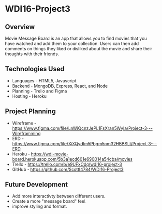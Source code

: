 # WDI16-Project3

   ## Overview 

Movie Message Board is an app that allows you to find movies that you have watched and add them to your collection. Users can then add comments on things they liked or disliked about the movie and share their thoughts with their friends.

   ## Technologies Used

  *  Languages - HTML5, Javascript 
  *  Backend - MongoDB, Express, React, and Node 
  *  Planning - Trello and Figma
  *  Hosting - Heroku

   ## Project Planning
   * Wireframe - https://www.figma.com/file/LnWiQcnzJePL1FsXran5WyIa/Project-3---Wireframming
   * ERD - https://www.figma.com/file/XiXQydIm5Pbgm5nm32HBBSLt/Project-3---ERD
   * Heroku - https://wdi-movie-board.herokuapp.com/5b3a1ecd601e690014a54cba/movies
   * Trello - https://trello.com/b/e9UFxCdq/wdi16-project-3
   * GitHub - https://github.com/Scottl4784/WDI16-Project3
        
        
   ## Future Development
   * Add more interactivty between different users.
   * Create a more "message board" feel.
   * improve styling and format.
   
